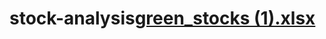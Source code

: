# stock-analysis[green_stocks (1).xlsx](https://github.com/drea025/stock-analysis/files/8270561/green_stocks.1.xlsx)
